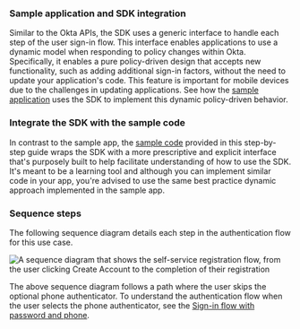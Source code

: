 ### Sample application and SDK integration

Similar to the Okta APIs, the SDK uses a generic interface to handle each step of the user sign-in flow. This interface enables applications to use a dynamic model when responding to policy changes within Okta. Specifically, it enables a pure policy-driven design that accepts new functionality, such as adding additional sign-in factors, without the need to update your application's code. This feature is important for mobile devices due to the challenges in updating applications. See how the [sample application](/docs/guides/oie-embedded-common-run-samples/ios/main/) uses the SDK to implement this dynamic policy-driven behavior.

### Integrate the SDK with the sample code

In contrast to the sample app, the [sample code](https://github.com/okta/okta-idx-swift/tree/master/Samples/Signin%20Samples) provided in this step-by-step guide wraps the SDK with a more prescriptive and explicit interface that's purposely built to help facilitate understanding of how to use the SDK. It's meant to be a learning tool and although you can implement similar code in your app, you're advised to use the same best practice dynamic approach implemented in the sample app.

### Sequence steps

The following sequence diagram details each step in the authentication flow for this use case.

<div class="full">

![A sequence diagram that shows the self-service registration flow, from the user clicking Create Account to the completion of their registration](/img/oie-embedded-sdk/oie-embedded-swift-selfservice-flow-diagram.png)

<!--

Source image: https://www.figma.com/file/YH5Zhzp66kGCglrXQUag2E/%F0%9F%93%8A-Updated-Diagrams-for-Dev-Docs?type=design&node-id=4582-25750&mode=design&t=aNZwypVsE0zfHlUi-11  oie-embedded-swift-selfservice-flow-diagram

 -->

</div>

The above sequence diagram follows a path where the user skips the optional phone authenticator. To understand the authentication flow when the user selects the phone authenticator, see the [Sign-in flow with password and phone](/docs/guides/oie-embedded-sdk-use-case-sign-in-pwd-phone/ios/main/).
